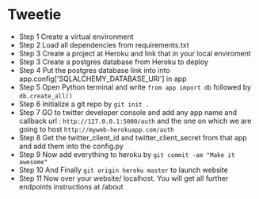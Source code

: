 # Tweetie

* Step 1 Create a virtual environment
* Step 2 Load all dependencies from requirements.txt
* Step 3 Create a project at Heroku and link that in your local enviroment
* Step 3 Create a postgres database from Heroku to deploy
* Step 4 Put the postgres database link into into app.config['SQLALCHEMY_DATABASE_URI'] in app
* Step 5 Open Python terminal and write `from app import db` followed by `db.create_all()`
* Step 6 Initialize a git repo by `git init .`
* Step 7 GO to twitter developer console and add any app name and callback url : `http://127.0.0.1:5000/auth` and the one on which we are going to host `http://myweb-herokuapp.com/auth`
* Step 8 Get the twitter_client_id and twitter_client_secret from that app and add them into the config.py
* Step 9 Now add everything to heroku by `git commit -am "Make it awesome"`
* Step 10 And Finally `git origin heroku master` to launch website
* Step 11 Now over your website/ localhost. You will get all further endpoints instructions at /about

